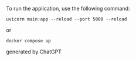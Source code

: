 To run the application, use the following command:

```uvicorn main:app --reload --port 5000 --reload```

or

```docker compose up```

generated by ChatGPT